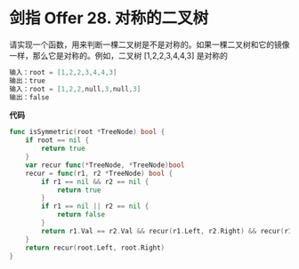 # 剑指 Offer 28. 对称的二叉树

请实现一个函数，用来判断一棵二叉树是不是对称的。如果一棵二叉树和它的镜像一样，那么它是对称的。例如，二叉树 [1,2,2,3,4,4,3] 是对称的

```go
输入：root = [1,2,2,3,4,4,3]
输出：true
输入：root = [1,2,2,null,3,null,3]
输出：false
```



**代码**

```go
func isSymmetric(root *TreeNode) bool { 
    if root == nil {
        return true
    }
    var recur func(*TreeNode, *TreeNode)bool
    recur = func(r1, r2 *TreeNode) bool {
        if r1 == nil && r2 == nil {
            return true
        }
        if r1 == nil || r2 == nil {
            return false
        }
        return r1.Val == r2.Val && recur(r1.Left, r2.Right) && recur(r1.Right, r2.Left)
    }
    return recur(root.Left, root.Right)
}
```

